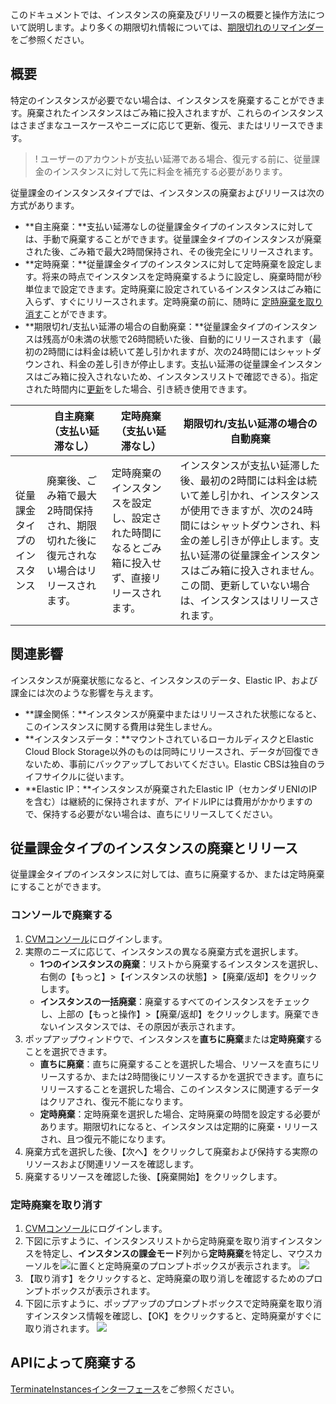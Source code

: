 このドキュメントでは、インスタンスの廃棄及びリリースの概要と操作方法について説明します。より多くの期限切れ情報については、[期限切れのリマインダー](https://intl.cloud.tencent.com/document/product/213/2181)をご参照ください。

## 概要

特定のインスタンスが必要でない場合は、インスタンスを廃棄することができます。廃棄されたインスタンスはごみ箱に投入されますが、これらのインスタンスはさまざまなユースケースやニーズに応じて更新、復元、またはリリースできます。

>! ユーザーのアカウントが支払い延滞である場合、復元する前に、従量課金のインスタンスに対して先に料金を補充する必要があります。
>

従量課金のインスタンスタイプでは、インスタンスの廃棄およびリリースは次の方式があります。
 - **自主廃棄：**支払い延滞なしの従量課金タイプのインスタンスに対しては、手動で廃棄することができます。従量課金タイプのインスタンスが廃棄された後、ごみ箱で最大2時間保持され、その後完全にリリースされます。
 - **定時廃棄：**従量課金タイプのインスタンスに対して定時廃棄を設定します。将来の時点でインスタンスを定時廃棄するように設定し、廃棄時間が秒単位まで設定できます。定時廃棄に設定されているインスタンスはごみ箱に入らず、すぐにリリースされます。定時廃棄の前に、随時に [定時廃棄を取り消す](https://intl.cloud.tencent.com/document/product/213/4930)ことができます。
 - **期限切れ/支払い延滞の場合の自動廃棄：**従量課金タイプのインスタンスは残高が0未満の状態で26時間続いた後、自動的にリリースされます（最初の2時間には料金は続いて差し引かれますが、次の24時間にはシャットダウンされ、料金の差し引きが停止します。支払い延滞の従量課金インスタンスはごみ箱に投入されないため、インスタンスリストで確認できる）。指定された時間内に[更新](/doc/product/213/6143)をした場合、引き続き使用できます。

|  | 自主廃棄（支払い延滞なし） |定時廃棄（支払い延滞なし） | 期限切れ/支払い延滞の場合の自動廃棄 |
|---------|---------|---------|---------|
| 従量課金タイプのインスタンス | 廃棄後、ごみ箱で最大2時間保持され、期限切れた後に復元されない場合はリリースされます。 | 定時廃棄のインスタンスを設定し、設定された時間になるとごみ箱に投入せず、直接リリースされます。 |インスタンスが支払い延滞した後、最初の2時間には料金は続いて差し引かれ、インスタンスが使用できますが、次の24時間にはシャットダウンされ、料金の差し引きが停止します。支払い延滞の従量課金インスタンスはごみ箱に投入されません。この間、更新していない場合は、インスタンスはリリースされます。|



##  関連影響
インスタンスが廃棄状態になると、インスタンスのデータ、Elastic IP、および課金には次のような影響を与えます。
- **課金関係：**インスタンスが廃棄中またはリリースされた状態になると、このインスタンスに関する費用は発生しません。
- **インスタンスデータ：**マウントされているローカルディスクとElastic Cloud Block Storage以外のものは同時にリリースされ、データが回復できないため、事前にバックアップしておいてください。Elastic CBSは独自のライフサイクルに従います。
- **Elastic IP：**インスタンスが廃棄されたElastic IP（セカンダリENIのIPを含む）は継続的に保持されますが、アイドルIPには費用がかかりますので、保持する必要がない場合は、直ちにリリースしてください。

## 従量課金タイプのインスタンスの廃棄とリリース

従量課金タイプのインスタンスに対しては、直ちに廃棄するか、または定時廃棄にすることができます。

### コンソールで廃棄する

1.   [CVMコンソール]( https://console.cloud.tencent.com/cvm/)にログインします。
2.  実際のニーズに応じて、インスタンスの異なる廃棄方式を選択します。
    - **1つのインスタンスの廃棄**：リストから廃棄するインスタンスを選択し、右側の【もっと】>【インスタンスの状態】>【廃棄/返却】をクリックします。
    - **インスタンスの一括廃棄**：廃棄するすべてのインスタンスをチェックし、上部の【もっと操作】>【廃棄/返却】をクリックします。廃棄できないインスタンスでは、その原因が表示されます。
3. ポップアップウィンドウで、インスタンスを**直ちに廃棄**または**定時廃棄**することを選択できます。
 	 - **直ちに廃棄**：直ちに廃棄することを選択した場合、リソースを直ちにリリースするか、または2時間後にリソースするかを選択できます。直ちにリリースすることを選択した場合、このインスタンスに関連するデータはクリアされ、復元不能になります。
 	 - **定時廃棄**：定時廃棄を選択した場合、定時廃棄の時間を設定する必要があります。期限切れになると、インスタンスは定期的に廃棄・リリースされ、且つ復元不能になります。
4. 廃棄方式を選択した後、【次へ】をクリックして廃棄および保持する実際のリソースおよび関連リソースを確認します。
5. 廃棄するリソースを確認した後、【廃棄開始】をクリックします。

### 定時廃棄を取り消す

1. [CVMコンソール](https://console.cloud.tencent.com/cvm/)にログインします。
2. 下図に示すように、インスタンスリストから定時廃棄を取り消すインスタンスを特定し、**インスタンスの課金モード**列から**定時廃棄**を特定し、マウスカーソルを<img src="https://main.qcloudimg.com/raw/2b612d7419315e76aaa9a7f3a7c9a447.png" style="margin: 0;"></img>に置くと定時廃棄のプロンプトボックスが表示されます。
![](https://main.qcloudimg.com/raw/2a57f29e939d794df1a25f41b0a4880a.png)
3. 【取り消す】をクリックすると、定時廃棄の取り消しを確認するためのプロンプトボックスが表示されます。
4. 下図に示すように、ポップアップのプロンプトボックスで定時廃棄を取り消すインスタンス情報を確認し、【OK】をクリックすると、定時廃棄がすぐに取り消されます。
![](https://main.qcloudimg.com/raw/4ee8b052dad3f348f726ba74956d95c5.png)

## APIによって廃棄する

[TerminateInstancesインターフェース](https://intl.cloud.tencent.com/document/product/213/33234)をご参照ください。
